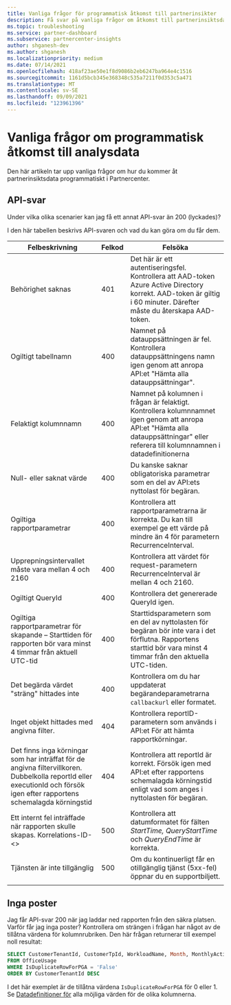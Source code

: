 ```yaml
---
title: Vanliga frågor för programmatisk åtkomst till partnerinsikter
description: Få svar på vanliga frågor om åtkomst till partnerinsiktsdata via API.
ms.topic: troubleshooting
ms.service: partner-dashboard
ms.subservice: partnercenter-insights
author: shganesh-dev
ms.author: shganesh
ms.localizationpriority: medium
ms.date: 07/14/2021
ms.openlocfilehash: 418af23ae50e1f8d9086b2eb6247ba964e4c1516
ms.sourcegitcommit: 1161d5bcb345e368348c535a7211f0d353c5a471
ms.translationtype: MT
ms.contentlocale: sv-SE
ms.lasthandoff: 09/09/2021
ms.locfileid: "123961396"
---
```

# <a name="programmatic-access-of-analytics-data-common-questions"></a>Vanliga frågor om programmatisk åtkomst till analysdata

Den här artikeln tar upp vanliga frågor om hur du kommer åt partnerinsiktsdata programmatiskt i Partnercenter.

## <a name="api-responses"></a>API-svar

Under vilka olika scenarier kan jag få ett annat API-svar än 200 (lyckades)?

I den här tabellen beskrivs API-svaren och vad du kan göra om du får dem.

|    Felbeskrivning     |    Felkod     |    Felsöka     |
|    ----    |    ----    |    ----    |
|    Behörighet saknas     |    401     |    Det här är ett autentiseringsfel. Kontrollera att AAD-token Azure Active Directory korrekt. AAD-token är giltig i 60 minuter. Därefter måste du återskapa AAD-token.     |
|    Ogiltigt tabellnamn     |    400     |    Namnet på datauppsättningen är fel. Kontrollera datauppsättningens namn igen genom att anropa API:et "Hämta alla datauppsättningar".     |
|    Felaktigt kolumnnamn     |    400     |    Namnet på kolumnen i frågan är felaktigt. Kontrollera kolumnnamnet igen genom att anropa API:et "Hämta alla datauppsättningar" eller referera till kolumnnamnen i datadefinitionerna    |
|    Null- eller saknat värde     |    400     |    Du kanske saknar obligatoriska parametrar som en del av API:ets nyttolast för begäran.     |
|    Ogiltiga rapportparametrar     |    400     |    Kontrollera att rapportparametrarna är korrekta. Du kan till exempel ge ett värde på mindre än 4 för parametern RecurrenceInterval.     |
|    Upprepningsintervallet måste vara mellan 4 och 2160     |    400     |    Kontrollera att värdet för request-parametern RecurrenceInterval är mellan 4 och 2160.     |
|    Ogiltigt QueryId     |    400     |    Kontrollera det genererade QueryId igen.     |
|    Ogiltiga rapportparametrar för skapande – Starttiden för rapporten bör vara minst 4 timmar från aktuell UTC-tid     |    400     |    Starttidsparametern som en del av nyttolasten för begäran bör inte vara i det förflutna. Rapportens starttid bör vara minst 4 timmar från den aktuella UTC-tiden.     |
|    Det begärda värdet "sträng" hittades inte     |    400     |    Kontrollera om du har uppdaterat begärandeparametrarna `callbackurl` eller formatet.     |
|    Inget objekt hittades med angivna filter.     |    404     |    Kontrollera reportID-parametern som används i API:et För att hämta rapportkörningar.     |
|    Det finns inga körningar som har inträffat för de angivna filtervillkoren. Dubbelkolla reportId eller executionId och försök igen efter rapportens schemalagda körningstid     |    404     |    Kontrollera att reportId är korrekt. Försök igen med API:et efter rapportens schemalagda körningstid enligt vad som anges i nyttolasten för begäran.     |
|    Ett internt fel inträffade när rapporten skulle skapas. Korrelations-ID- <>     |    500     |    Kontrollera att datumformatet för fälten *StartTime,* *QueryStartTime* och *QueryEndTime* är korrekta.     |
|    Tjänsten är inte tillgänglig    |    500     |    Om du kontinuerligt får en otillgänglig tjänst (5xx-fel) öppnar du en supportbiljett.    |
|        |        |        |

## <a name="no-records"></a>Inga poster

Jag får API-svar 200 när jag laddar ned rapporten från den säkra platsen. Varför får jag inga poster?
Kontrollera om strängen i frågan har något av de tillåtna värdena för kolumnrubriken. Den här frågan returnerar till exempel noll resultat:

```sql
SELECT CustomerTenantId, CustomerTpId, WorkloadName, Month, MonthlyActiveUsers 
FROM OfficeUsage 
WHERE IsDuplicateRowForPGA = 'False' 
ORDER BY CustomerTenantId DESC
```

I det här exemplet är de tillåtna värdena `IsDuplicateRowForPGA` för 0 eller 1. Se [Datadefinitioner för](insights-data-definitions.md) alla möjliga värden för de olika kolumnerna.
